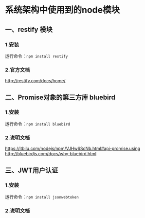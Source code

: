 # 系统架构中使用到的node模块

## 一、restify 模块

### 1.安装
运行命令：<code>npm install restify</code>

### 2.官方文档
http://restify.com/docs/home/

## 二、Promise对象的第三方库 bluebird

### 1.安装
运行命令：<code>npm install bluebird</code>

### 2.说明文档
https://itbilu.com/nodejs/npm/VJHw6ScNb.html#api-promise.using
http://bluebirdjs.com/docs/why-bluebird.html

## 三、JWT用户认证

### 1.安装
运行命令：<code>npm install jsonwebtoken</code>

### 2.说明文档
